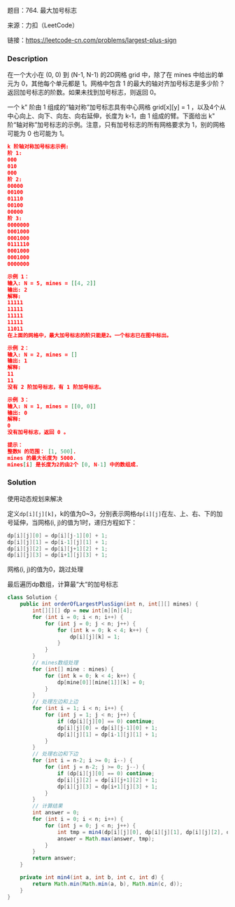 题目：764. 最大加号标志

来源：力扣（LeetCode）

链接：https://leetcode-cn.com/problems/largest-plus-sign


### Description

在一个大小在 (0, 0) 到 (N-1, N-1) 的2D网格 grid 中，除了在 mines 中给出的单元为 0，其他每个单元都是 1。网格中包含 1 的最大的轴对齐加号标志是多少阶？返回加号标志的阶数。如果未找到加号标志，则返回 0。

一个 k" 阶由 1 组成的“轴对称”加号标志具有中心网格  grid[x][y] = 1 ，以及4个从中心向上、向下、向左、向右延伸，长度为 k-1，由 1 组成的臂。下面给出 k" 阶“轴对称”加号标志的示例。注意，只有加号标志的所有网格要求为 1，别的网格可能为 0 也可能为 1。

 ```json
k 阶轴对称加号标志示例:
阶 1:
000
010
000
阶 2:
00000
00100
01110
00100
00000
阶 3:
0000000
0001000
0001000
0111110
0001000
0001000
0000000

示例 1：
输入: N = 5, mines = [[4, 2]]
输出: 2
解释:
11111
11111
11111
11111
11011
在上面的网格中，最大加号标志的阶只能是2。一个标志已在图中标出。

示例 2：
输入: N = 2, mines = []
输出: 1
解释:
11
11
没有 2 阶加号标志，有 1 阶加号标志。

示例 3：
输入: N = 1, mines = [[0, 0]]
输出: 0
解释:
0
没有加号标志，返回 0 。

提示：
整数N 的范围： [1, 500].
mines 的最大长度为 5000.
mines[i] 是长度为2的由2个 [0, N-1] 中的数组成.
 ```



### Solution

使用动态规划来解决

定义`dp[i][j][k]`，k的值为0~3，分别表示网格`dp[i][j]`在左、上、右、下的加号延伸，当网格(i, j)的值为1时，递归方程如下：

```java
dp[i][j][0] = dp[i][j-1][0] + 1;
dp[i][j][1] = dp[i-1][j][1] + 1;
dp[i][j][2] = dp[i][j+1][2] + 1;
dp[i][j][3] = dp[i+1][j][3] + 1;
```

网格(i, j)的值为0，跳过处理

最后遍历dp数组，计算最“大“的加号标志

```java
class Solution {
    public int orderOfLargestPlusSign(int n, int[][] mines) {
        int[][][] dp = new int[n][n][4];
        for (int i = 0; i < n; i++) {
            for (int j = 0; j < n; j++) {
                for (int k = 0; k < 4; k++) {
                    dp[i][j][k] = 1;
                }
            }
        }
        // mines数组处理
        for (int[] mine : mines) {
            for (int k = 0; k < 4; k++) {
                dp[mine[0]][mine[1]][k] = 0;
            }
        }
        // 处理左边和上边
        for (int i = 1; i < n; i++) {
            for (int j = 1; j < n; j++) {
                if (dp[i][j][0] == 0) continue;
                dp[i][j][0] = dp[i][j-1][0] + 1;
                dp[i][j][1] = dp[i-1][j][1] + 1;
            }
        }
        // 处理右边和下边
        for (int i = n-2; i >= 0; i--) {
            for (int j = n-2; j >= 0; j--) {
                if (dp[i][j][0] == 0) continue;
                dp[i][j][2] = dp[i][j+1][2] + 1;
                dp[i][j][3] = dp[i+1][j][3] + 1;
            }
        }
        // 计算结果
        int answer = 0;
        for (int i = 0; i < n; i++) {
            for (int j = 0; j < n; j++) {
                int tmp = min4(dp[i][j][0], dp[i][j][1], dp[i][j][2], dp[i][j][3]);
                answer = Math.max(answer, tmp);
            }
        }
        return answer;
    }

    private int min4(int a, int b, int c, int d) {
        return Math.min(Math.min(a, b), Math.min(c, d));
    }
}
```

